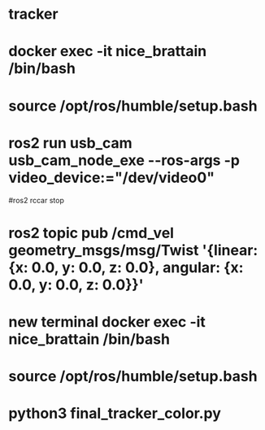 # tracker
# docker exec -it nice_brattain /bin/bash
#  source /opt/ros/humble/setup.bash
# ros2 run usb_cam usb_cam_node_exe --ros-args -p video_device:="/dev/video0"
#ros2 rccar stop
# ros2 topic pub /cmd_vel geometry_msgs/msg/Twist '{linear: {x: 0.0, y: 0.0, z: 0.0}, angular: {x: 0.0, y: 0.0, z: 0.0}}' 
# new terminal docker exec -it nice_brattain /bin/bash
#  source /opt/ros/humble/setup.bash
# python3 final_tracker_color.py
